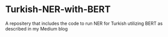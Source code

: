 # Turkish-NER-with-BERT
A repositery that includes the code to run NER for Turkish utilizing BERT as described in my Medium blog
